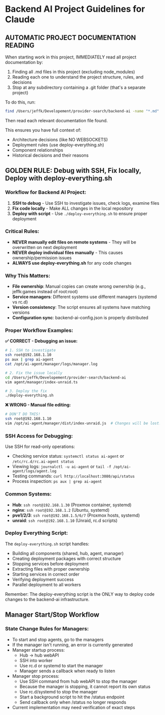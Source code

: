 # Backend AI Project Guidelines for Claude

## AUTOMATIC PROJECT DOCUMENTATION READING

When starting work in this project, IMMEDIATELY read all project documentation by:
1. Finding all .md files in this project (excluding node_modules)
2. Reading each one to understand the project structure, rules, and decisions
3. Stop at any subdirectory containing a .git folder (that's a separate project)

To do this, run:
```bash
find /Users/jeffk/Developement/provider-search/backend-ai -name "*.md" -not -path "*/node_modules/*" -type f | head -20
```
Then read each relevant documentation file found.

This ensures you have full context of:
- Architecture decisions (like NO WEBSOCKETS)
- Deployment rules (use deploy-everything.sh)
- Component relationships
- Historical decisions and their reasons

## GOLDEN RULE: Debug with SSH, Fix locally, Deploy with deploy-everything.sh

### Workflow for Backend AI Project:
1. **SSH to debug** - Use SSH to investigate issues, check logs, examine files
2. **Fix code locally** - Make ALL changes in the local repository
3. **Deploy with script** - Use `./deploy-everything.sh` to ensure proper deployment

### Critical Rules:
- **NEVER manually edit files on remote systems** - They will be overwritten on next deployment
- **NEVER deploy individual files manually** - This causes ownership/permission issues
- **ALWAYS use deploy-everything.sh** for any code changes

### Why This Matters:
- **File ownership**: Manual copies can create wrong ownership (e.g., jeffk:games instead of root:root)
- **Service managers**: Different systems use different managers (systemd vs rc.d)
- **Version consistency**: The script ensures all systems have matching versions
- **Configuration sync**: backend-ai-config.json is properly distributed

### Proper Workflow Examples:

**✅ CORRECT - Debugging an issue:**
```bash
# 1. SSH to investigate
ssh root@192.168.1.10
ps aux | grep ai-agent
cat /opt/ai-agent/manager/logs/manager.log

# 2. Fix the issue locally
cd /Users/jeffk/Developement/provider-search/backend-ai
vim agent/manager/index-unraid.ts

# 3. Deploy the fix
./deploy-everything.sh
```

**❌ WRONG - Manual file editing:**
```bash
# DON'T DO THIS!
ssh root@192.168.1.10
vim /opt/ai-agent/manager/dist/index-unraid.js  # Changes will be lost!
```

### SSH Access for Debugging:
Use SSH for read-only operations:
- Checking service status: `systemctl status ai-agent` or `/etc/rc.d/rc.ai-agent status`
- Viewing logs: `journalctl -u ai-agent` or `tail -f /opt/ai-agent/logs/agent.log`
- Testing commands: `curl http://localhost:3080/api/status`
- Process inspection: `ps aux | grep ai-agent`

### Common Systems:
- **Hub**: `ssh root@192.168.1.30` (Proxmox container, systemd)
- **nginx**: `ssh root@192.168.1.2` (Ubuntu, systemd)
- **pve1/2/3**: `ssh root@192.168.1.5/6/7` (Proxmox hosts, systemd)
- **unraid**: `ssh root@192.168.1.10` (Unraid, rc.d scripts)

### Deploy Everything Script:
The `deploy-everything.sh` script handles:
- Building all components (shared, hub, agent, manager)
- Creating deployment packages with correct structure
- Stopping services before deployment
- Extracting files with proper ownership
- Starting services in correct order
- Verifying deployment success
- Parallel deployment to all workers

Remember: The deploy-everything script is the ONLY way to deploy code changes to the backend-ai infrastructure.

## Manager Start/Stop Workflow

### State Change Rules for Managers:
- To start and stop agents, go to the managers
- If the manager isn't running, an error is currently generated
- Manager startup process:
  * Hub -> hub webAPI 
  * SSH into worker 
  * Use rc.d or systemd to start the manager
  * Manager sends a callback when ready to listen
- Manager stop process:
  * Use SSH command from hub webAPI to stop the manager
  * Because the manager is stopping, it cannot report its own status
  * Use rc.d/systemd to stop the manager
  * Start a background script to hit the /status endpoint
  * Send callback only when /status no longer responds
- Current implementation may need verification of exact steps